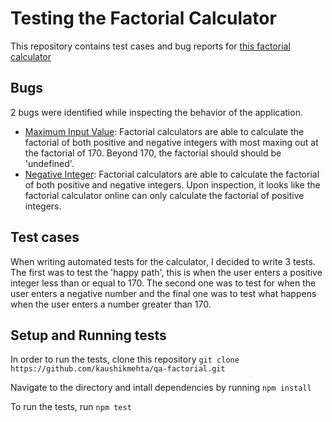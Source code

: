 # Testing the Factorial Calculator
This repository contains test cases and bug reports for [this factorial calculator](https://qainterview.pythonanywhere.com/)

## Bugs
2 bugs were identified while inspecting the behavior of the application.
  - [Maximum Input Value](bug-reports/Bug-Maximum-Input-Value.md): Factorial calculators are able to calculate the factorial of both positive and negative integers with most maxing out at the factorial of 170. Beyond 170, the factorial should should be 'undefined'. 
  - [Negative Integer](bug-reports/Bug-Negative-Factorial.md): Factorial calculators are able to calculate the factorial of both positive and negative integers. Upon inspection, it looks like the factorial calculator online can only calculate the factorial of positive integers. 

  ## Test cases
When writing automated tests for the calculator, I decided to write 3 tests. The first was to test the 'happy path', this is when the user enters a positive integer less than or equal to 170. The second one was to test for when the user enters a negative number and the final one was to test what happens when the user enters a number greater than 170.

## Setup and Running tests
In order to run the tests, clone this repository
`git clone https://github.com/kaushikmehta/qa-factorial.git`

Navigate to the directory and intall dependencies by running
`npm install`

To run the tests, run
`npm test`

